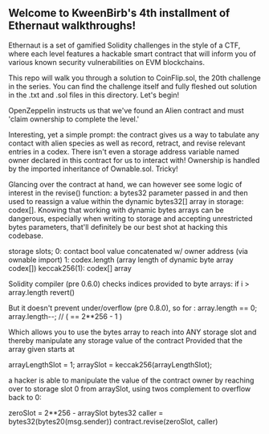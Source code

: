 ## Welcome to KweenBirb's 4th installment of Ethernaut walkthroughs!
Ethernaut is a set of gamified Solidity challenges in the style of a CTF, where each level features a hackable smart contract that will inform you of various known security vulnerabilities on EVM blockchains.

This repo will walk you through a solution to CoinFlip.sol, the 20th challenge in the series. You can find the challenge itself and fully fleshed out solution in the .txt and .sol files in this directory. Let's begin!

OpenZeppelin instructs us that we've found an Alien contract and must 'claim ownership to complete the level.'

Interesting, yet a simple prompt: the contract gives us a way to tabulate any contact with alien species as well as record, retract, and revise relevant entries in a codex. There isn't even a storage address variable named owner declared in this contract for us to interact with! Ownership is handled by the imported inheritance of Ownable.sol. Tricky!

Glancing over the contract at hand, we can however see some logic of interest in the revise() function: a bytes32 parameter passed in and then used to reassign a value within the dynamic bytes32[] array in storage: codex[]. Knowing that working with dynamic bytes arrays can be dangerous, especially when writing to storage and accepting unrestricted bytes parameters, that'll definitely be our best shot at hacking this codebase.




storage slots;
0: contact bool value concatenated w/ owner address (via ownable import)
1: codex.length (array length of dynamic byte array codex[])
keccak256(1): codex[] array

Solidity compiler (pre 0.6.0) checks indices provided to byte arrays: 
if i > array.length revert()

But it doesn't prevent under/overflow (pre 0.8.0), so for :
array.length == 0; 
array.length--; // ( == 2**256 - 1 )

Which allows you to use the bytes array to reach into ANY storage slot and thereby manipulate any storage value of the contract
Provided that the array given starts at 

arrayLengthSlot = 1;
arraySlot = keccak256(arrayLengthSlot);

a hacker is able to manipulate the value of the contract owner by reaching over to storage slot 0 from arraySlot, using twos complement to overflow back to 0:

zeroSlot = 2**256 - arraySlot
bytes32 caller = bytes32(bytes20(msg.sender))
contract.revise(zeroSlot, caller)
